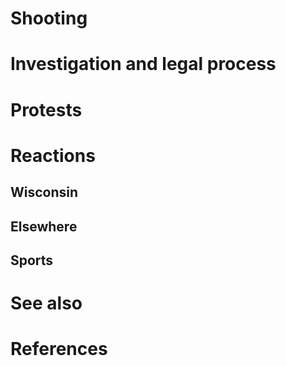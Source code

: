 # 
# Shooting
# Investigation and legal process
# Protests
# Reactions
## Wisconsin
## Elsewhere
## Sports
# See also
# References